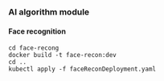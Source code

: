 ### AI algorithm module

#### Face recognition    
``` 
cd face-recong  
docker build -t face-recon:dev  
cd ..
kubectl apply -f faceReconDeployment.yaml
 ```  
